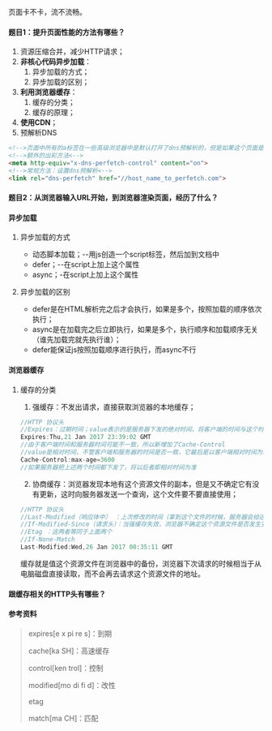 页面卡不卡，流不流畅。

#### 题目1：提升页面性能的方法有哪些？

1. 资源压缩合并，减少HTTP请求；
2. **非核心代码异步加载**：
    1. 异步加载的方式；
    2. 异步加载的区别；
3. **利用浏览器缓存**：
    1. 缓存的分类；
    2. 缓存的原理；
4. **使用CDN**；
5. 预解析DNS
```html
<!-->页面中所有的a标签在一些高级浏览器中是默认打开了dns预解析的，但是如果这个页面是https协议开头的，很多浏览器是默认关闭dns预解析的。所以下面第一句是强制打开a标签的dns预解析<-->
<!-->额外的出彩方法<-->
<meta http-equiv="x-dns-perfetch-control" content="on">
<!-->常规方法：设置dns预解析<-->
<link rel="dns-perfetch" href="//host_name_to_perfetch.com">
```

#### 题目2：从浏览器输入URL开始，到浏览器渲染页面，经历了什么？

#### 异步加载

1. 异步加载的方式
    - 动态脚本加载；--用js创造一个script标签，然后加到文档中
    - defer；--在script上加上这个属性
    - async；-在script上加上这个属性

2. 异步加载的区别
    - defer是在HTML解析完之后才会执行，如果是多个，按照加载的顺序依次执行；
    - async是在加载完之后立即执行，如果是多个，执行顺序和加载顺序无关（谁先加载完就先执行谁）；
    - defer能保证js按照加载顺序进行执行，而async不行

#### 浏览器缓存

1. 缓存的分类
    1. 强缓存：不发出请求，直接获取浏览器的本地缓存；
    ```js
    //HTTP 协议头
    //Expires：过期时间；value表示的是服务器下发的绝对时间，将客户端的时间与这个时间作比较
    Expires:Thu,21 Jan 2017 23:39:02 GMT
    //由于客户端时间和服务器时间可能不一致，所以新增加了Cache-Control
    //value是相对时间，不管客户端和服务器的时间是否一致，它最后是以客户端相对时间为准。3600是秒，意思是拿到这个资源之后，3600s之内不会再去请求服务器拿这个资源了
    Cache-Control:max-age=3600
    //如果服务器把上述两个时间都下发了，将以后者即相对时间为准
    ```
    2. 协商缓存：浏览器发现本地有这个资源文件的副本，但是又不确定它有没有更新，这时向服务器发送一个查询，这个文件要不要直接使用；
    ```js
    //HTTP 协议头
    //Last-Modified（响应体中） ：上次修改的时间（拿到这个文件的时候，服务器会给这个资源文件的HTTP响应头中加入这个Last-Modified）
    //If-Modified-Since（请求头）：当强缓存失效，浏览器不确定这个资源文件是否发生变化，将会发生请求，而这时HTTP请求头的这个key的value将会是Last-Modified的值。
    //Etag ：这两者等同于上面两个
    //If-None-Match
    Last-Modified:Wed,26 Jan 2017 00:35:11 GMT
    ```

    缓存就是值这个资源文件在浏览器中的备份，浏览器下次请求的时候相当于从电脑磁盘直接读取，而不会再去请求这个资源文件的地址。

#### 跟缓存相关的HTTP头有哪些？

#### 参考资料

> expires[e x pi re s]：到期
> 
> cache[ka SH]：高速缓存
> 
> control[ken trol]：控制
> 
> modified[mo di fi d]：改性
> 
> etag
> 
> match[ma CH]：匹配
